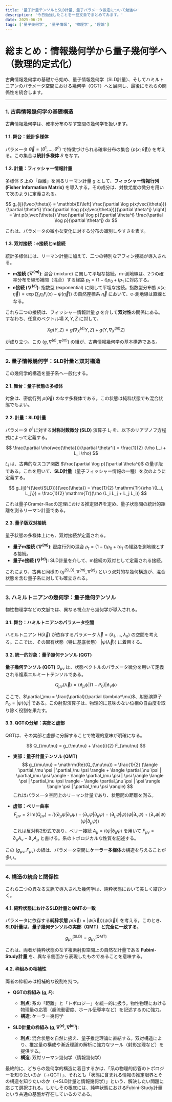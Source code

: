```yaml
---
title: '量子計量テンソルとSLD計量、量子パラメータ推定について勉強中'
description: '今日勉強したことを一旦文章でまとめてみます。'
date: 2025-06-29
tags: ['量子幾何学', '量子情報', '物理学', '理論']
---
```


# 総まとめ：情報幾何学から量子幾何学へ（数理的定式化）

古典情報幾何学の基礎から始め、量子情報幾何学（SLD計量）、そしてハミルトニアンのパラメータ空間における幾何学（QGT）へと展開し、最後にそれらの関係性を統合します。

---

### 1. 古典情報幾何学の基礎構造

古典情報幾何学は、確率分布のなす空間の幾何学を扱います。

#### 1.1. 舞台：統計多様体
パラメータ $\vec{\theta} = (\theta^1, \dots, \theta^n)$ で特徴づけられる確率分布の集合 $\{p(x;\vec{\theta})\}$ を考える。この集合は**統計多様体** $S$ をなす。

#### 1.2. 計量：フィッシャー情報計量
多様体 $S$ 上の「距離」を測るリーマン計量 $g$ として、**フィッシャー情報行列 (Fisher Information Matrix)** を導入する。その成分は、対数尤度の微分を用いて次のように定義される。

$$
g_{ij}(\vec{\theta}) = \mathbb{E}\left[ \frac{\partial \log p(x;\vec{\theta})}{\partial \theta^i} \frac{\partial \log p(x;\vec{\theta})}{\partial \theta^j} \right] = \int p(x;\vec{\theta}) \frac{\partial \log p}{\partial \theta^i} \frac{\partial \log p}{\partial \theta^j} dx
$$

これは、パラメータの微小な変化に対する分布の識別しやすさを表す。

#### 1.3. 双対接続：e接続とm接続
統計多様体には、リーマン計量に加えて、二つの特別なアフィン接続が導入される。

* **m接続 ($\nabla^{(m)}$)**: 混合 (mixture) に関して平坦な接続。m-測地線は、2つの確率分布を線形補間（混合）する経路 $p_t = (1-t)p_0 + t p_1$ に対応する。
* **e接続 ($\nabla^{(e)}$)**: 指数型 (exponential) に関して平坦な接続。指数型分布族 $p(x;\vec{\eta}) = \exp\left( \sum_i \eta_i F_i(x) - \psi(\vec{\eta}) \right)$ の自然座標系 $\vec{\eta}$ において、e-測地線は直線となる。

これら二つの接続は、フィッシャー情報計量 $g$ を介して**双対性**の関係にある。すなわち、任意のベクトル場 $X, Y, Z$ に対して、

$$
X g(Y, Z) = g(\nabla_X^{(e)} Y, Z) + g(Y, \nabla_X^{(m)} Z)
$$

が成り立つ。この $(g, \nabla^{(e)}, \nabla^{(m)})$ の組が、古典情報幾何学の基本構造である。

---

### 2. 量子情報幾何学：SLD計量と双対構造

この幾何学的構造を量子系へ一般化する。

#### 2.1. 舞台：量子状態の多様体
対象は、密度行列 $\rho(\vec{\theta})$ のなす多様体である。この状態は純粋状態でも混合状態でもよい。

#### 2.2. 計量：SLD計量
パラメータ $\theta^i$ に対する**対称対数微分 (SLD)** 演算子 $L_i$ を、以下のリアプノフ方程式によって定義する。

$$
\frac{\partial \rho(\vec{\theta})}{\partial \theta^i} = \frac{1}{2} (\rho L_i + L_i \rho)
$$

$L_i$ は、古典的なスコア関数 $\frac{\partial \log p}{\partial \theta^i}$ の量子版である。これを用いて、**SLD計量**（量子フィッシャー情報の一種）を次のように定義する。

$$
g_{ij}^{(\text{SLD})}(\vec{\theta}) = \frac{1}{2} \mathrm{Tr}(\rho \{L_i, L_j\}) = \frac{1}{2} \mathrm{Tr}(\rho (L_i L_j + L_j L_i))
$$

これは量子Cramér-Raoの定理における推定限界を定め、量子状態間の統計的距離を測るリーマン計量である。

#### 2.3. 量子版双対接続
量子状態の多様体上にも、双対接続が定義される。

* **量子m接続 ($\nabla^{(m)}$)**: 密度行列の混合 $\rho_t = (1-t)\rho_0 + t \rho_1$ の経路を測地線とする接続。
* **量子e接続 ($\nabla^{(e)}$)**: SLD計量を介して、m接続の双対として定義される接続。

これにより、古典と同様の $(g^{(\text{SLD})}, \nabla^{(m)}, \nabla^{(e)})$ という双対的な幾何構造が、混合状態を含む量子系に対しても確立される。

---

### 3. ハミルトニアンの幾何学：量子幾何テンソル

物性物理学などの文脈では、異なる視点から幾何学が導入される。

#### 3.1. 舞台：ハミルトニアンのパラメータ空間
ハミルトニアン $H(\vec{\lambda})$ が依存するパラメータ $\vec{\lambda} = (\lambda_1, \dots, \lambda_n)$ の空間を考える。ここでは、その固有状態（特に基底状態） $|\psi(\vec{\lambda})\rangle$ に着目する。

#### 3.2. 統一的対象：量子幾何テンソル (QGT)
**量子幾何テンソル (QGT)** $Q_{\mu\nu}$ は、状態ベクトルのパラメータ微分を用いて定義される複素エルミートテンソルである。

$$
Q_{\mu\nu}(\vec{\lambda}) = \langle \partial_\mu \psi | (1 - P_0) | \partial_\nu \psi \rangle
$$

ここで、$\partial_\mu = \frac{\partial}{\partial \lambda^\mu}$、射影演算子 $P_0 = |\psi\rangle\langle\psi|$ である。この射影演算子は、物理的に意味のない位相の自由度を取り除く役割を果たす。

#### 3.3. QGTの分解：実部と虚部
QGTは、その実部と虚部に分解することで物理的意味が明確になる。

$$
Q_{\mu\nu} = g_{\mu\nu} + \frac{i}{2} F_{\mu\nu}
$$

* **実部：量子計量テンソル (QMT)**
    $$
    g_{\mu\nu} = \mathrm{Re}(Q_{\mu\nu}) = \frac{1}{2} (\langle \partial_\mu \psi | \partial_\nu \psi \rangle + \langle \partial_\nu \psi | \partial_\mu \psi \rangle - \langle \partial_\mu \psi | \psi \rangle \langle \psi | \partial_\nu \psi \rangle - \langle \partial_\nu \psi | \psi \rangle \langle \psi | \partial_\mu \psi \rangle)
    $$
    これはパラメータ空間上のリーマン計量であり、状態間の距離を測る。

* **虚部：ベリー曲率**
    $$
    F_{\mu\nu} = 2\,\mathrm{Im}(Q_{\mu\nu}) = i (\langle \partial_\mu \psi | \partial_\nu \psi \rangle - \langle \partial_\nu \psi | \partial_\mu \psi \rangle - \langle \partial_\mu \psi | \psi \rangle \langle \psi | \partial_\nu \psi \rangle + \langle \partial_\nu \psi | \psi \rangle \langle \psi | \partial_\mu \psi \rangle)
    $$
    これは反対称2形式であり、ベリー接続 $A_\mu = i\langle \psi | \partial_\mu \psi \rangle$ を用いて $F_{\mu\nu} = \partial_\mu A_\nu - \partial_\nu A_\mu$ と書ける。系のトポロジカルな性質を記述する。

この $(g_{\mu\nu}, F_{\mu\nu})$ の組は、パラメータ空間に**ケーラー多様体**の構造を与えることが多い。

---

### 4. 構造の統合と関係性

これら二つの異なる文脈で導入された幾何学は、純粋状態において美しく結びつく。

#### 4.1. 純粋状態におけるSLD計量とQMTの一致
パラメータに依存する**純粋状態** $\rho(\vec{\lambda}) = |\psi(\vec{\lambda})\rangle\langle\psi(\vec{\lambda})|$ を考える。このとき、**SLD計量は、量子幾何テンソルの実部（QMT）と完全に一致する**。

$$
g_{\mu\nu}^{(\text{SLD})} = g_{\mu\nu}^{(\text{QMT})}
$$

これは、両者が純粋状態のなす複素射影空間上の自然な計量である **Fubini-Study計量** を、異なる側面から表現したものであることを意味する。

#### 4.2. 枠組みの相補性
両者の枠組みは相補的な役割を持つ。

* **QGTの枠組み ($g, F$)**:
    * **利点**: 系の「距離」と「トポロジー」を統一的に扱う。物性物理における物理量の応答（超流動密度、ホール伝導率など）を記述するのに強力。
    * **構造**: ケーラー幾何学

* **SLD計量の枠組み ($g, \nabla^{(e)}, \nabla^{(m)}$)**:
    * **利点**: 混合状態を自然に扱え、量子推定理論に直結する。双対構造により、推定量の構成や漸近理論の解析に強力なツール（射影定理など）を提供する。
    * **構造**: 双対リーマン幾何学（情報幾何学）

最終的に、どちらの幾何学的構造に着目するかは、「系の物理的応答のトポロジーを知りたいのか（→QGT）」、それとも「状態に含まれる情報の推定限界とその構造を知りたいのか（→SLD計量と情報幾何学）」という、解決したい問題に応じて選択される。しかしその根底には、純粋状態におけるFubini-Study計量という共通の基盤が存在しているのである。